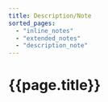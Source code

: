 ```yaml
---
title: Description/Note
sorted_pages:
  - "inline_notes"
  - "extended_notes"
  - "description_note"
---
```

# {{page.title}}
